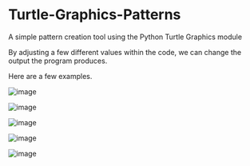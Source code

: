 # Turtle-Graphics-Patterns
A simple pattern creation tool using the Python Turtle Graphics module

By adjusting a few different values within the code, we can change the output the program produces.

Here are a few examples.

![image](https://github.com/EsotericProgrammer/Turtle-Graphics-Patterns/assets/140844647/ccd38c2b-a95b-44ed-b96f-1fbd52d14153)

![image](https://github.com/EsotericProgrammer/Turtle-Graphics-Patterns/assets/140844647/d08ecf5d-6b76-440e-8e9b-e857a9142e96)

![image](https://github.com/EsotericProgrammer/Turtle-Graphics-Patterns/assets/140844647/37f7f7bf-9445-4a5b-aef7-dfdb2eef12f8)

![image](https://github.com/EsotericProgrammer/Turtle-Graphics-Patterns/assets/140844647/888153af-d009-453b-81ea-6e25b8bdad94)

![image](https://github.com/EsotericProgrammer/Turtle-Graphics-Patterns/assets/140844647/4b298bb9-873a-4cca-af87-6c59b044b16e)
